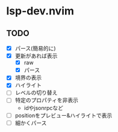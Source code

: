 # lsp-dev.nvim

## TODO

- [x] パース(簡易的に)
- [x] 更新があれば表示
    - [x] raw
    - [x] パース
- [x] 境界の表示
- [x] ハイライト
- [ ] レベルの切り替え
- [ ] 特定のプロパティを非表示
    - idやjsonrpcなど
- [ ] positionをプレビュー&ハイライトで表示
- [ ] 細かくパース

